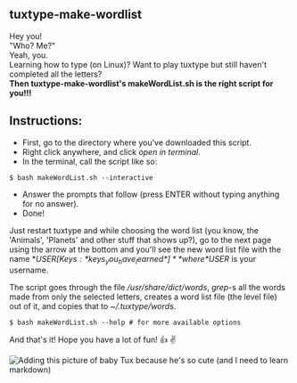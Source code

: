 ## tuxtype-make-wordlist
Hey you!  
"Who? Me?"  
Yeah, you.  
Learning how to type (on Linux)? Want to play tuxtype but still haven't completed all the letters?  
**Then tuxtype-make-wordlist's makeWordList.sh is the right script for you!!!**

## Instructions:
* First, go to the directory where you've downloaded this script.
* Right click anywhere, and click *open in terminal*.
* In the terminal, call the script like so:
```shellscript
$ bash makeWordList.sh --interactive
```
* Answer the prompts that follow (press ENTER without typing anything for no answer).
* Done!

Just restart tuxtype and while choosing the word list (you know, the 'Animals', 'Planets' and other
stuff that shows up?), go to the next page using the arrow at the bottom and you'll see the new
word list file with the name **$USER [Keys: *keys_you_have_learned*]** where *$USER* is your username.

The script goes through the file
*/usr/share/dict/words*, *grep*-s all the words made from only the selected letters, creates a
word list file (the level file) out of it, and copies that to *~/.tuxtype/words*.

```$ bash makeWordList.sh --help # for more available options```

And that's it!
Hope you have a lot of fun! :+1: :v:

![Adding this picture of baby Tux because he's so cute (and I need to learn markdown)](https://www.gnu.org/graphics/babies/BabyTuxAlpha.png)
